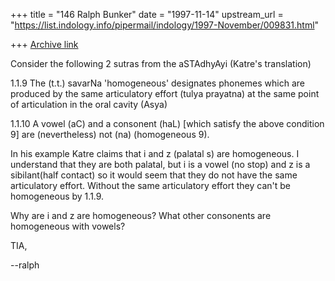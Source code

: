 +++
title = "146 Ralph Bunker"
date = "1997-11-14"
upstream_url = "https://list.indology.info/pipermail/indology/1997-November/009831.html"

+++
[Archive link](https://list.indology.info/pipermail/indology/1997-November/009831.html)

Consider the following 2 sutras from the aSTAdhyAyi (Katre's translation)

1.1.9
The (t.t.) savarNa 'homogeneous' designates phonemes which are produced by
the same articulatory effort (tulya prayatna) at the same point of
articulation in the oral cavity (Asya)

1.1.10
A vowel (aC) and a consonent (haL) [which satisfy the above condition 9] are
(nevertheless) not (na) (homogeneous 9).

In his example Katre claims that i and z (palatal s) are homogeneous. I
understand that they are both palatal, but i is a vowel (no stop) and z is a
sibilant(half contact) so it would seem that they do not have the same
articulatory effort. Without the same articulatory effort they can't be
homogeneous by 1.1.9.

Why are i and z are homogeneous? What other consonents are homogeneous with
vowels?

TIA,

--ralph



